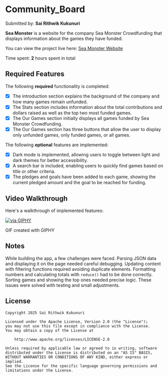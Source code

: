# Community_Board
Submitted by: **Sai Rithwik Kukunuri**

**Sea Monster** is a website for the company Sea Monster Crowdfunding that displays information about the games they have funded.

You can view the project live here: [Sea Monster Website](https://yb-yottabyte.github.io/web102_prework/)

Time spent: **2** hours spent in total

## Required Features

The following **required** functionality is completed:

- [x] The introduction section explains the background of the company and how many games remain unfunded.
- [x] The Stats section includes information about the total contributions and dollars raised as well as the top two most funded games.
- [x] The Our Games section initially displays all games funded by Sea Monster Crowdfunding.
- [x] The Our Games section has three buttons that allow the user to display only unfunded games, only funded games, or all games.

The following **optional** features are implemented:

- [x] Dark mode is implemented, allowing users to toggle between light and dark themes for better accessibility.
- [x] A search bar is included, enabling users to quickly find games based on title or other criteria.
- [x] The pledges and goals have been added to each game, showing the current pledged amount and the goal to be reached for funding.

## Video Walkthrough

Here's a walkthrough of implemented features:

[![via GIPHY](https://media.giphy.com/media/241OQcdjUIGLNLkqZr/giphy.gif)](https://giphy.com/gifs/241OQcdjUIGLNLkqZr)

GIF created with GIPHY


## Notes

While building the app, a few challenges were faced. Parsing JSON data and displaying it on the page needed careful debugging. Updating content with filtering functions required avoiding duplicate elements. Formatting numbers and calculating totals with `reduce()` had to be done correctly. Sorting games and showing the top ones needed precise logic. These issues were solved with testing and small adjustments.

## License

    Copyright 2025 Sai Rithwik Kukunuri

    Licensed under the Apache License, Version 2.0 (the "License");
    you may not use this file except in compliance with the License.
    You may obtain a copy of the License at

        http://www.apache.org/licenses/LICENSE-2.0

    Unless required by applicable law or agreed to in writing, software
    distributed under the License is distributed on an "AS IS" BASIS,
    WITHOUT WARRANTIES OR CONDITIONS OF ANY KIND, either express or implied.
    See the License for the specific language governing permissions and
    limitations under the License.
